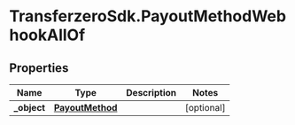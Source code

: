 # TransferzeroSdk.PayoutMethodWebhookAllOf

## Properties
Name | Type | Description | Notes
------------ | ------------- | ------------- | -------------
**_object** | [**PayoutMethod**](PayoutMethod.md) |  | [optional] 


